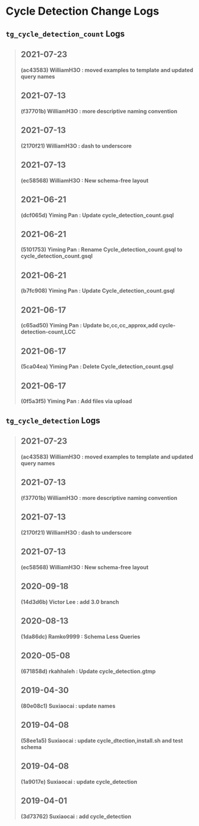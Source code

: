 
# Cycle Detection Change Logs

## `tg_cycle_detection_count` Logs
> ## 2021-07-23
> #### (ac43583) WilliamH3O : moved examples to template and updated query names
> ## 2021-07-13
> #### (f37701b) WilliamH3O : more descriptive naming convention
> ## 2021-07-13
> #### (2170f21) WilliamH3O : dash to underscore
> ## 2021-07-13
> #### (ec58568) WilliamH3O : New schema-free layout
> ## 2021-06-21
> #### (dcf065d) Yiming Pan : Update cycle_detection_count.gsql
> ## 2021-06-21
> #### (5101753) Yiming Pan : Rename Cycle_detection_count.gsql to cycle_detection_count.gsql
> ## 2021-06-21
> #### (b7fc908) Yiming Pan : Update Cycle_detection_count.gsql
> ## 2021-06-17
> #### (c65ad50) Yiming Pan : Update bc,cc,cc_approx,add cycle-detection-count,LCC
> ## 2021-06-17
> #### (5ca04ea) Yiming Pan : Delete Cycle_detection_count.gsql
> ## 2021-06-17
> #### (0f5a3f5) Yiming Pan : Add files via upload

## `tg_cycle_detection` Logs
> ## 2021-07-23
> #### (ac43583) WilliamH3O : moved examples to template and updated query names
> ## 2021-07-13
> #### (f37701b) WilliamH3O : more descriptive naming convention
> ## 2021-07-13
> #### (2170f21) WilliamH3O : dash to underscore
> ## 2021-07-13
> #### (ec58568) WilliamH3O : New schema-free layout
> ## 2020-09-18
> #### (14d3d6b) Victor Lee : add 3.0 branch
> ## 2020-08-13
> #### (1da86dc) Ramko9999 : Schema Less Queries
> ## 2020-05-08
> #### (671858d) rkahhaleh : Update cycle_detection.gtmp
> ## 2019-04-30
> #### (80e08c1) Suxiaocai : update names
> ## 2019-04-08
> #### (58ee1a5) Suxiaocai : update cycle_dtection,install.sh and test schema
> ## 2019-04-08
> #### (1a9017e) Suxiaocai : update cycle_detection
> ## 2019-04-01
> #### (3d73762) Suxiaocai : add cycle_detection
